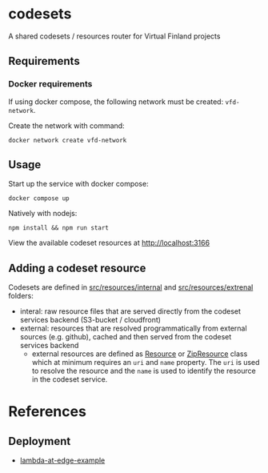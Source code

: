 # codesets
A shared codesets / resources router for Virtual Finland projects

## Requirements

### Docker requirements

If using docker compose, the following network must be created: `vfd-network`.

Create the network with command:

```
docker network create vfd-network
```

## Usage

Start up the service with docker compose:

```
docker compose up
```

Natively with nodejs:

```
npm install && npm run start
```

View the available codeset resources at [http://localhost:3166](http://localhost:3166)

## Adding a codeset resource

Codesets are defined in [src/resources/internal](./src/resources/internal) and [src/resources/extrenal](./src/resources/external) folders:

- interal: raw resource files that are served directly from the codeset services backend (S3-bucket / cloudfront)
- external: resources that are resolved programmatically from external sources (e.g. github), cached and then served from the codeset services backend
    - external resources are defined as [Resource](./src/utils/data/Resource.ts) or [ZipResource](./src/utils/data/ZipResource.ts) class which at minimum requires an `uri` and `name` property. The `uri` is used to resolve the resource and the `name` is used to identify the resource in the codeset service.

# References

## Deployment

- [lambda-at-edge-example](https://github.com/simonschoof/lambda-at-edge-example)